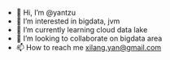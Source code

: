 - 👋 Hi, I’m @yantzu
- 👀 I’m interested in bigdata, jvm
- 🌱 I’m currently learning cloud data lake
- 💞️ I’m looking to collaborate on bigdata area
- 📫 How to reach me xilang.yan@gmail.com

<!---
yantzu/yantzu is a ✨ special ✨ repository because its `README.md` (this file) appears on your GitHub profile.
You can click the Preview link to take a look at your changes.
--->
